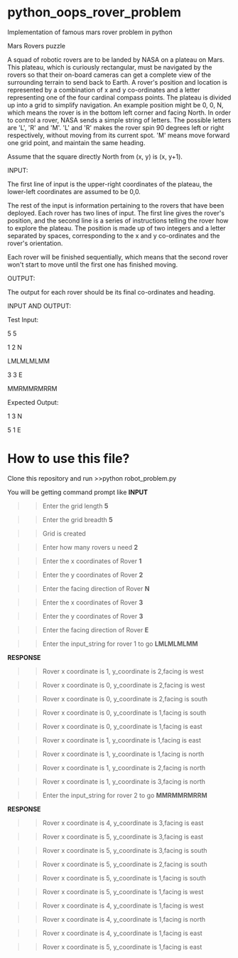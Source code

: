 # python_oops_rover_problem
Implementation of famous mars rover problem in python

Mars Rovers puzzle

A squad of robotic rovers are to be landed by NASA on a plateau on Mars. This plateau, which is curiously rectangular, must be navigated by the rovers so that their on-board cameras can get a complete view of the surrounding terrain to send back to Earth. A rover's position and location is represented by a combination of x and y co-ordinates and a letter representing one of the four cardinal compass points. The plateau is divided up into a grid to simplify navigation. An example position might be 0, 0, N, which means the rover is in the bottom left corner and facing North. In order to control a rover, NASA sends a simple string of letters. The possible letters are 'L', 'R' and 'M'. 'L' and 'R' makes the rover spin 90 degrees left or right respectively, without moving from its current spot. 'M' means move forward one grid point, and maintain the same heading.

Assume that the square directly North from (x, y) is (x, y+1).

INPUT:

The first line of input is the upper-right coordinates of the plateau, the lower-left coordinates are assumed to be 0,0.

The rest of the input is information pertaining to the rovers that have been deployed. Each rover has two lines of input. The first line gives the rover's position, and the second line is a series of instructions telling the rover how to explore the plateau. The position is made up of two integers and a letter separated by spaces, corresponding to the x and y co-ordinates and the rover's orientation.

Each rover will be finished sequentially, which means that the second rover won't start to move until the first one has finished moving.

OUTPUT:

The output for each rover should be its final co-ordinates and heading.

INPUT AND OUTPUT:

Test Input:

5 5

1 2 N

LMLMLMLMM

3 3 E

MMRMMRMRRM

Expected Output:

1 3 N

5 1 E

# How to use this file?

Clone this repository and run >>python robot_problem.py

You will be getting command prompt like
**INPUT**

>> Enter the grid length **5**

>> Enter the grid breadth **5**

>> Grid is created

>> Enter how many rovers u need **2**

>> Enter the x coordinates of Rover **1**

>> Enter the y coordinates of Rover **2**

>> Enter the facing direction of Rover **N**

>> Enter the x coordinates of Rover **3** 

>> Enter the y coordinates of Rover **3**

>> Enter the facing direction of Rover **E**

>> Enter the input_string for rover 1 to go **LMLMLMLMM**

**RESPONSE**

>> Rover x coordinate is 1, y_coordinate is 2,facing is west

>> Rover x coordinate is 0, y_coordinate is 2,facing is west

>> Rover x coordinate is 0, y_coordinate is 2,facing is south

>> Rover x coordinate is 0, y_coordinate is 1,facing is south

>> Rover x coordinate is 0, y_coordinate is 1,facing is east

>> Rover x coordinate is 1, y_coordinate is 1,facing is east

>> Rover x coordinate is 1, y_coordinate is 1,facing is north

>> Rover x coordinate is 1, y_coordinate is 2,facing is north

>> Rover x coordinate is 1, y_coordinate is 3,facing is north

>> Enter the input_string for rover 2 to go **MMRMMRMRRM**

**RESPONSE**

>> Rover x coordinate is 4, y_coordinate is 3,facing is east

>> Rover x coordinate is 5, y_coordinate is 3,facing is east

>> Rover x coordinate is 5, y_coordinate is 3,facing is south

>> Rover x coordinate is 5, y_coordinate is 2,facing is south

>> Rover x coordinate is 5, y_coordinate is 1,facing is south

>> Rover x coordinate is 5, y_coordinate is 1,facing is west

>> Rover x coordinate is 4, y_coordinate is 1,facing is west

>> Rover x coordinate is 4, y_coordinate is 1,facing is north

>> Rover x coordinate is 4, y_coordinate is 1,facing is east

>> Rover x coordinate is 5, y_coordinate is 1,facing is east
